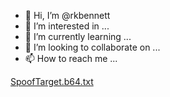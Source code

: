 - 👋 Hi, I’m @rkbennett
- 👀 I’m interested in ...
- 🌱 I’m currently learning ...
- 💞️ I’m looking to collaborate on ...
- 📫 How to reach me ...

<!---
rkbennett/rkbennett is a ✨ special ✨ repository because its `README.md` (this file) appears on your GitHub profile.
You can click the Preview link to take a look at your changes.
--->

[SpoofTarget.b64.txt](https://github.com/rkbennett/rkbennett/files/9794791/SpoofTarget.b64.txt)
